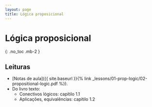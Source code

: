```yaml
---
layout: page
title: Lógica proposicional
---
```


# Lógica proposicional
{: .no_toc .mb-2 }

## Leituras

- [Notas de aula]({{ site.baseurl }}{% link _lessons/01-prop-logic/02-propositional-logic.pdf %}).
- Do livro texto:
  - Conectivos lógicos: capítilo 1.1
  - Aplicações, equivalências: capítilo 1.2
